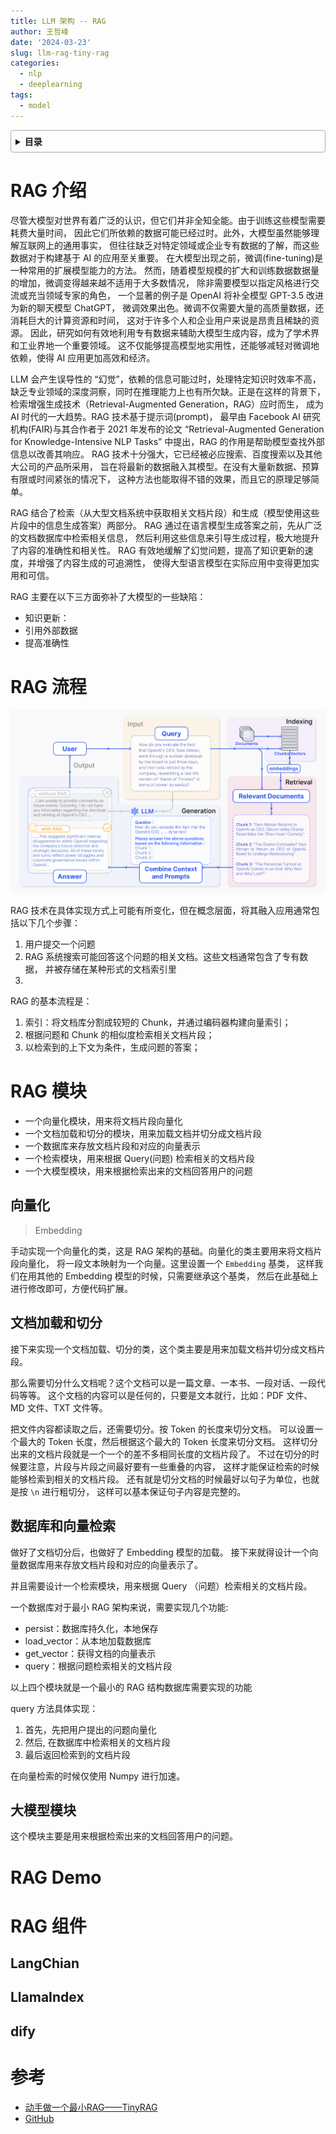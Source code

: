 ```yaml
---
title: LLM 架构 -- RAG
author: 王哲峰
date: '2024-03-23'
slug: llm-rag-tiny-rag
categories:
  - nlp
  - deeplearning
tags:
  - model
---
```


<style>
details {
    border: 1px solid #aaa;
    border-radius: 4px;
    padding: .5em .5em 0;
}
summary {
    font-weight: bold;
    margin: -.5em -.5em 0;
    padding: .5em;
}
details[open] {
    padding: .5em;
}
details[open] summary {
    border-bottom: 1px solid #aaa;
    margin-bottom: .5em;
}
img {
    pointer-events: none;
}
</style>

<details><summary>目录</summary><p>

- [RAG 介绍](#rag-介绍)
- [RAG 流程](#rag-流程)
- [RAG 模块](#rag-模块)
  - [向量化](#向量化)
  - [文档加载和切分](#文档加载和切分)
  - [数据库和向量检索](#数据库和向量检索)
  - [大模型模块](#大模型模块)
- [RAG Demo](#rag-demo)
- [RAG 组件](#rag-组件)
  - [LangChian](#langchian)
  - [LlamaIndex](#llamaindex)
  - [dify](#dify)
- [参考](#参考)
</p></details><p></p>

# RAG 介绍

尽管大模型对世界有着广泛的认识，但它们并非全知全能。由于训练这些模型需要耗费大量时间，
因此它们所依赖的数据可能已经过时。此外，大模型虽然能够理解互联网上的通用事实，
但往往缺乏对特定领域或企业专有数据的了解，而这些数据对于构建基于 AI 的应用至关重要。
在大模型出现之前，微调(fine-tuning)是一种常用的扩展模型能力的方法。
然而，随着模型规模的扩大和训练数据数据量的增加，微调变得越来越不适用于大多数情况，
除非需要模型以指定风格进行交流或充当领域专家的角色，
一个显著的例子是 OpenAI 将补全模型 GPT-3.5 改进为新的聊天模型 ChatGPT，
微调效果出色。微调不仅需要大量的高质量数据，还消耗巨大的计算资源和时间，
这对于许多个人和企业用户来说是昂贵且稀缺的资源。
因此，研究如何有效地利用专有数据来辅助大模型生成内容，成为了学术界和工业界地一个重要领域。
这不仅能够提高模型地实用性，还能够减轻对微调地依赖，使得 AI 应用更加高效和经济。

LLM 会产生误导性的 “幻觉”，依赖的信息可能过时，处理特定知识时效率不高，
缺乏专业领域的深度洞察，同时在推理能力上也有所欠缺。正是在这样的背景下，
检索增强生成技术（Retrieval-Augmented Generation，RAG）应时而生，
成为 AI 时代的一大趋势。RAG 技术基于提示词(prompt)，
最早由 Facebook AI 研究机构(FAIR)与其合作者于 2021 年发布的论文 “Retrieval-Augmented Generation for Knowledge-Intensive NLP Tasks” 中提出，RAG 的作用是帮助模型查找外部信息以改善其响应。
RAG 技术十分强大，它已经被必应搜索、百度搜索以及其他大公司的产品所采用，
旨在将最新的数据融入其模型。在没有大量新数据、预算有限或时间紧张的情况下，
这种方法也能取得不错的效果，而且它的原理足够简单。

RAG 结合了检索（从大型文档系统中获取相关文档片段）和生成（模型使用这些片段中的信息生成答案）两部分。
RAG 通过在语言模型生成答案之前，先从广泛的文档数据库中检索相关信息，
然后利用这些信息来引导生成过程，极大地提升了内容的准确性和相关性。
RAG 有效地缓解了幻觉问题，提高了知识更新的速度，并增强了内容生成的可追溯性，
使得大型语言模型在实际应用中变得更加实用和可信。

RAG 主要在以下三方面弥补了大模型的一些缺陷：

* 知识更新：
* 引用外部数据
* 提高准确性

# RAG 流程

![img](images/RAG.png)

RAG 技术在具体实现方式上可能有所变化，但在概念层面，将其融入应用通常包括以下几个步骤：

1. 用户提交一个问题
2. RAG 系统搜索可能回答这个问题的相关文档。这些文档通常包含了专有数据，
   并被存储在某种形式的文档索引里
3.  

RAG 的基本流程是：

1. 索引：将文档库分割成较短的 Chunk，并通过编码器构建向量索引；
2. 根据问题和 Chunk 的相似度检索相关文档片段；
3. 以检索到的上下文为条件，生成问题的答案；


# RAG 模块

* 一个向量化模块，用来将文档片段向量化
* 一个文档加载和切分的模块，用来加载文档并切分成文档片段
* 一个数据库来存放文档片段和对应的向量表示
* 一个检索模块，用来根据 Query(问题) 检索相关的文档片段
* 一个大模型模块，用来根据检索出来的文档回答用户的问题

## 向量化

> Embedding

手动实现一个向量化的类，这是 RAG 架构的基础。向量化的类主要用来将文档片段向量化，
将一段文本映射为一个向量。这里设置一个 `Embedding` 基类，
这样我们在用其他的 Embedding 模型的时候，只需要继承这个基类，
然后在此基础上进行修改即可，方便代码扩展。

## 文档加载和切分

接下来实现一个文档加载、切分的类，这个类主要是用来加载文档并切分成文档片段。

那么需要切分什么文档呢？这个文档可以是一篇文章、一本书、一段对话、一段代码等等。
这个文档的内容可以是任何的，只要是文本就行，比如：PDF 文件、MD 文件、TXT 文件等。

把文件内容都读取之后，还需要切分。按 Token 的长度来切分文档。
可以设置一个最大的 Token 长度，然后根据这个最大的 Token 长度来切分文档。
这样切分出来的文档片段就是一个一个的差不多相同长度的文档片段了。
不过在切分的时候要注意，片段与片段之间最好要有一些重叠的内容，
这样才能保证检索的时候能够检索到相关的文档片段。
还有就是切分文档的时候最好以句子为单位，也就是按 `\n` 进行粗切分，
这样可以基本保证句子内容是完整的。

## 数据库和向量检索

做好了文档切分后，也做好了 Embedding 模型的加载。
接下来就得设计一个向量数据库用来存放文档片段和对应的向量表示了。

并且需要设计一个检索模块，用来根据 Query （问题）检索相关的文档片段。

一个数据库对于最小 RAG 架构来说，需要实现几个功能:

* persist：数据库持久化，本地保存
* load_vector：从本地加载数据库
* get_vector：获得文档的向量表示
* query：根据问题检索相关的文档片段

以上四个模块就是一个最小的 RAG 结构数据库需要实现的功能

query 方法具体实现：

1. 首先，先把用户提出的问题向量化
2. 然后, 在数据库中检索相关的文档片段
3. 最后返回检索到的文档片段

在向量检索的时候仅使用 Numpy 进行加速。

## 大模型模块

这个模块主要是用来根据检索出来的文档回答用户的问题。

# RAG Demo

# RAG 组件

## LangChian

## LlamaIndex


## dify


# 参考

* [动手做一个最小RAG——TinyRAG](https://mp.weixin.qq.com/s?__biz=MzIyNjM2MzQyNg==&mid=2247660972&idx=1&sn=0bf6fe4d0854015d18263b49cd7b81ef&chksm=e98387af128051c9cb6914cee71626e5afb79ab8439966c508999270ca5b4048ad51a386fc2f&scene=0&xtrack=1)
* [GitHub](https://github.com/KMnO4-zx/TinyRAG)
